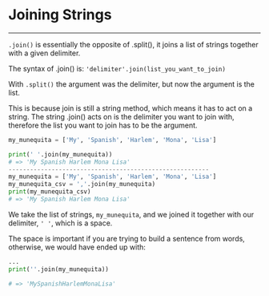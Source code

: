 # Joining Strings
---
`.join()` is essentially the opposite of .split(), it joins a list of strings together with a given delimiter. 

The syntax of .join() is:
`'delimiter'.join(list_you_want_to_join)`

With `.split()` the argument was the delimiter, but now the argument is the list. 

This is because join is still a string method, which means it has to act on a string. The string .join() acts on is the delimiter you want to join with, therefore the list you want to join has to be the argument.
```py
my_munequita = ['My', 'Spanish', 'Harlem', 'Mona', 'Lisa']

print(' '.join(my_munequita))
# => 'My Spanish Harlem Mona Lisa'
--------------------------------------------------------
my_munequita = ['My', 'Spanish', 'Harlem', 'Mona', 'Lisa']
my_munequita_csv = ','.join(my_munequita)
print(my_munequita_csv)
# => 'My Spanish Harlem Mona Lisa'
```

We take the list of strings, `my_munequita`, and we joined it together with our delimiter, `' '`, which is a space. 

The space is important if you are trying to build a sentence from words, otherwise, we would have ended up with:
```python
...
print(''.join(my_munequita))

# => 'MySpanishHarlemMonaLisa'
```

